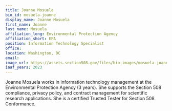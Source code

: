 ```yaml
---
title: Joanne Mosuela
bio_id: mosuela-joanne
display_name: Joanne Mosuela
first_name: Joanne
last_name: Mosuela
affiliation_long: Environmental Protection Agency
affiliation_short: EPA
position: Information Technology Specialist
office: 
location: Washington, DC
email: 
image_url: https://assets.section508.gov/files/bio-images/mosuela-joanne.jpg
iaaf_years: 2023
---
```

Joanne Mosuela works in information technology management at the Environmental Protection Agency (3 years). She supports the Section 508 compliance, privacy policy, and contract management for scientific research applications. She is a certified Trusted Tester for Section 508 Conformance.